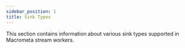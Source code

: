 ```yaml
---
sidebar_position: 1
title: Sink Types
---
```


This section contains information about various sink types supported in Macrometa stream workers.
